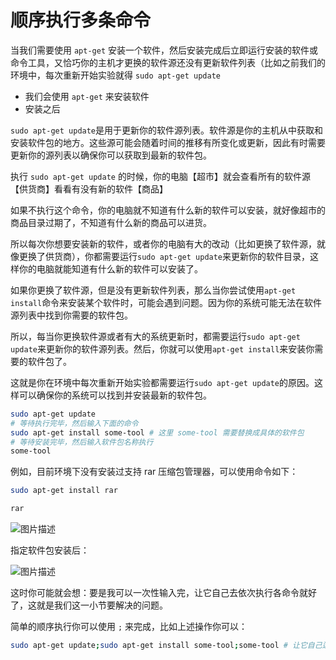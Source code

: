 # 顺序执行多条命令
当我们需要使用 `apt-get` 安装一个软件，然后安装完成后立即运行安装的软件或命令工具，又恰巧你的主机才更换的软件源还没有更新软件列表（比如之前我们的环境中，每次重新开始实验就得 `sudo apt-get update` 

- 我们会使用 `apt-get` 来安装软件
- 安装之后

`sudo apt-get update`是用于更新你的软件源列表。软件源是你的主机从中获取和安装软件包的地方。这些源可能会随着时间的推移有所变化或更新，因此有时需要更新你的源列表以确保你可以获取到最新的软件包。

执行 `sudo apt-get update` 的时候，你的电脑【超市】就会查看所有的软件源【供货商】看看有没有新的软件【商品】

如果不执行这个命令，你的电脑就不知道有什么新的软件可以安装，就好像超市的商品目录过期了，不知道有什么新的商品可以进货。

所以每次你想要安装新的软件，或者你的电脑有大的改动（比如更换了软件源，就像更换了供货商），你都需要运行`sudo apt-get update`来更新你的软件目录，这样你的电脑就能知道有什么新的软件可以安装了。

如果你更换了软件源，但是没有更新软件列表，那么当你尝试使用`apt-get install`命令来安装某个软件时，可能会遇到问题。因为你的系统可能无法在软件源列表中找到你需要的软件包。

所以，每当你更换软件源或者有大的系统更新时，都需要运行`sudo apt-get update`来更新你的软件源列表。然后，你就可以使用`apt-get install`来安装你需要的软件包了。

  

这就是你在环境中每次重新开始实验都需要运行`sudo apt-get update`的原因。这样可以确保你的系统可以找到并安装最新的软件包。

```bash
sudo apt-get update
# 等待执行完毕，然后输入下面的命令
sudo apt-get install some-tool # 这里 some-tool 需要替换成具体的软件包
# 等待安装完毕，然后输入软件包名称执行
some-tool
```

例如，目前环境下没有安装过支持 rar 压缩包管理器，可以使用命令如下：

```bash
sudo apt-get install rar

rar
```

![图片描述](https://doc.shiyanlou.com/courses/1/1700764/dc52d96ef7ca2bcde69ceab88f15537d-0)

指定软件包安装后：

![图片描述](https://doc.shiyanlou.com/courses/1/1700764/8f72e47862086647925ea14ef01442ae-0)

这时你可能就会想：要是我可以一次性输入完，让它自己去依次执行各命令就好了，这就是我们这一小节要解决的问题。

简单的顺序执行你可以使用 `;` 来完成，比如上述操作你可以：

```bash
sudo apt-get update;sudo apt-get install some-tool;some-tool # 让它自己运行
```











































